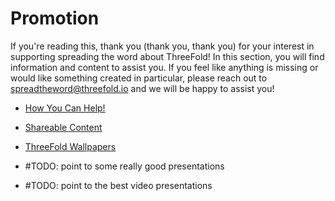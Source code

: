 # Promotion

If you're reading this, thank you (thank you, thank you) for your interest in supporting spreading the word about ThreeFold! In this section, you will find information and content to assist you. If you feel like anything is missing or would like something created in particular, please reach out to spreadtheword@threefold.io and we will be happy to assist you!

- [How You Can Help!](how_to_help.md)
- [Shareable Content](threefold_content.md)
- [ThreeFold Wallpapers](threefold_wallpapers.md)

- #TODO: point to some really good presentations
- #TODO: point to the best video presentations